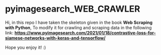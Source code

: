 # pyimagesearch_WEB_CRAWLER
Hi, in this repo I have taken the skeleton given in the book **Web Scraping with Python**, To modify it for crawling and scraping data in the following link:
**https://www.pyimagesearch.com/2021/01/18/contrastive-loss-for-siamese-networks-with-keras-and-tensorflow/**

Hope you enjoy it! :)

